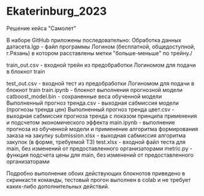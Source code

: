 # Ekaterinburg_2023
Решение кейса "Самолет"

В наборе GitHub приложены последовательно:
Обработка данных датасета.lgp - файл программы Логином (бесплатной, общедоступной, г.Рязань) в котором расставлены метки "больше-меньше" по трейну./

train_out.csv - входной трейн из предобработки Логиномом для подачи в блокнот train

test_out.csv - входной тест из предобработки Логиномом для подачи в блокнот train
train.ipynb - блокнот выполнения прогнозной модели
catboost_model.bin - сохраненные веса обученной модели
Выполненный прогноз тренда.csv - выходная сабмиссия модели (прогнозы тренда цен)
Выполненный прогноз тренда цвет.csv - выходная сабмиссия прогноза тренда с показом принципа применения и подсчетом экономического эффекта
main.ipynb - выполнение прогноза из обученной модели и применение алгоритма формирования заказа на закупку
submission.xlsx - выходная сабмиссия алгоритма закупок (в форме, требуемой ТЗ)
test.xlsx - входной файл теста для main, без изменений от предоставленного организаторами
metric.py - функция подсчета цены для main, без изменений от предоставленного организаторами 

Подробно выполнение обоих действующих блокнотов приведено в скринкасте команды, тестовый прогон выполнен в colab и не требует каких-либо дополнительных действий.

